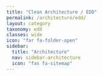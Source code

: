 ```yaml
---
title: "Clean Architecture / EDD"
permalink: /architecture/edd/
layout: category
taxonomy: edd
classes: wide
icon: "far fa-folder-open"
sidebar:
  title: "Architecture"
  nav: sidebar-architecture
  icon: "fas fa-sitemap"
---
```

